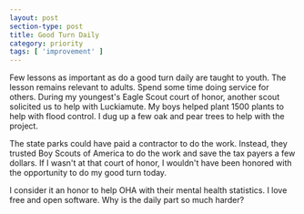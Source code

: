 ```yaml
---
layout: post
section-type: post
title: Good Turn Daily
category: priority
tags: [ 'improvement' ]
---
```


Few lessons as important as do a good turn daily are taught to youth.  The lesson
remains relevant to adults.  Spend some time doing service for others.  During
my youngest's Eagle Scout court of honor, another scout solicited us to help with
Luckiamute. My boys helped plant 1500 plants to help with flood control.  I dug up
a few oak and pear trees to help with the project.

The state parks could have paid a contractor to do the work.  Instead, they trusted
Boy Scouts of America to do the work and save the tax payers a few dollars.  If I
wasn't at that court of honor, I wouldn't have been honored with the opportunity to
do my good turn today.

I consider it an honor to help OHA with their mental health statistics.  I love
free and open software.  Why is the daily part so much harder?
